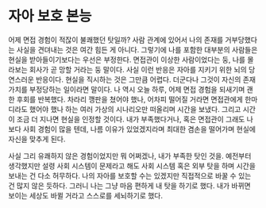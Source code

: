 # 자아 보호 본능
어제 면접 경험이 적잖이 불쾌했던 탓일까? 사람 관계에 있어서 나의 존재를 거부당했다는 사실을 견뎌내는 것은 여간 힘든 게 아니다. 그렇기에 나를 포함한 대부분의 사람들은 현실을 받아들이기보다는 우선은 부정한다. 면접관이 이상한 사람이었다는 둥, 나를 몰라보는 회사가 곧 망할 거라는 둥 말이다. 사실 이런 반응은 자아를 지키기 위한 뇌의 당연스러운 반응이다. 현실을 직시하는 것은 그만큼 어렵다. 더군다나 그것이 자신의 존재 가치를 부정당하는 일이라면 말이다. 나 역시 오늘 하루, 어제 면접 경험을 되새기며 괜한 후회를 반복했다. 차라리 깽판을 쳤어야 했나, 어차피 떨어질 거라면 면접관에게 한마디라도 했어야 했나 하는 여러 가상의 시나리오만 떠올리며 시간을 보냈다. 그리고 시간이 조금 더 지나면 현실을 인정할 것이다. 내가 부족했다거나, 혹은 면접관이 그래도 나보다 사회 경험이 많을 텐데, 나름 이유가 있었겠지라며 최대한 겸손을 떨어가며 현실에 자신을 맞추게 된다.

사실 그리 유쾌하지 않은 경험이었지만 뭐 어쩌겠나, 내가 부족한 탓인 것을. 예전부터 생각했지만 설령 사회 시스템이 문제라고 해도 사회 시스템 혹은 외부 탓을 하며 시간을 보내는 건 다소 허무하다. 나의 자아를 보호할 수는 있겠지만 직접적으로 바꿀 수 있는 건 많지 않은 듯하다. 그러니 나는 그냥 마음 편하게 내 탓을 하기로 했다. 내가 바뀌면 보이는 세상도 바뀔 거라고 스스로를 세뇌하기로 했다.